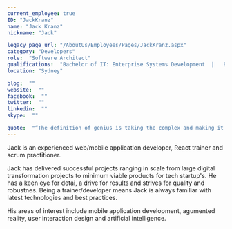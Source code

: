 ```yaml
---
current_employee: true
ID: "JackKranz"
name: "Jack Kranz"
nickname: "Jack"

legacy_page_url: "/AboutUs/Employees/Pages/JackKranz.aspx"
category: "Developers"
role:  "Software Architect"
qualifications:  "Bachelor of IT: Enterprise Systems Development  |   Bachelor of Business: Management"
location: "Sydney"

blog:  ""
website:  ""
facebook:  ""
twitter:  ""
linkedin:  ""
skype:  ""

quote:  "“The definition of genius is taking the complex and making it simple.”  ~ Albert Einstein"
---
```


Jack is an experienced web/mobile application developer, React trainer and scrum practitioner.  

Jack has delivered successful projects ranging in scale from large digital transformation projects to minimum viable products for tech startup's. He has a keen eye for detai, a drive for results and strives for quality and robustnes. Being a trainer/developer means Jack is always familiar with latest technologies and best practices.   

His areas of interest include mobile application development, agumented reality, user interaction design and artificial intelligence.  